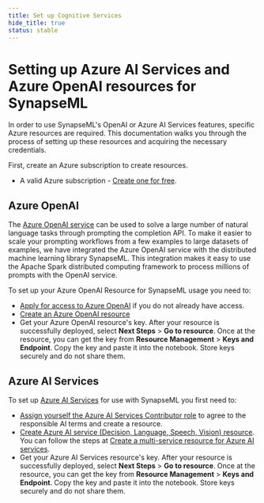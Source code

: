 ```yaml
---
title: Set up Cognitive Services
hide_title: true
status: stable
---
```

# Setting up Azure AI Services and Azure OpenAI resources for SynapseML 

In order to use SynapseML's OpenAI or Azure AI Services features, specific Azure resources are required. This documentation walks you through the process of setting up these resources and acquiring the necessary credentials.

First, create an Azure subscription to create resources.
* A valid Azure subscription - [Create one for free](https://azure.microsoft.com/free/cognitive-services/).

## Azure OpenAI

The [Azure OpenAI service](https://azure.microsoft.com/products/cognitive-services/openai-service/) can be used to solve a large number of natural language tasks through prompting the completion API. To make it easier to scale your prompting workflows from a few examples to large datasets of examples, we have integrated the Azure OpenAI service with the distributed machine learning library SynapseML. This integration makes it easy to use the Apache Spark distributed computing framework to process millions of prompts with the OpenAI service.

To set up your Azure OpenAI Resource for SynapseML usage you need to: 
* [Apply for access to Azure OpenAI](https://aka.ms/oai/access) if you do not already have access. 
* [Create an Azure OpenAI resource](https://docs.microsoft.com/azure/cognitive-services/openai/how-to/create-resource?pivots=web-portal#create-a-resource) 
* Get your Azure OpenAI resource's key. After your resource is successfully deployed, select **Next Steps** > **Go to resource**. Once at the resource, you can get the key from **Resource Management** > **Keys and Endpoint**. Copy the key and paste it into the notebook. Store keys securely and do not share them. 

## Azure AI Services

To set up [Azure AI Services](https://azure.microsoft.com/en-us/products/ai-services) for use with SynapseML you first need to:
* [Assign yourself the Azure AI Services Contributor role](https://learn.microsoft.com/azure/role-based-access-control/role-assignments-steps) to agree to the responsible AI terms and create a resource. 
* [Create Azure AI service (Decision, Language, Speech, Vision) resource](https://ms.portal.azure.com/#create/Microsoft.CognitiveServicesAllInOne). You can follow the steps at [Create a multi-service resource for Azure AI services](https://learn.microsoft.com/en-us/azure/ai-services/multi-service-resource?tabs=windows&pivots=azportal#create-a-new-azure-cognitive-services-resource). 
* Get your Azure AI Services resource's key. After your resource is successfully deployed, select **Next Steps** > **Go to resource**. Once at the resource, you can get the key from **Resource Management** > **Keys and Endpoint**. Copy the key and paste it into the notebook. Store keys securely and do not share them. 
